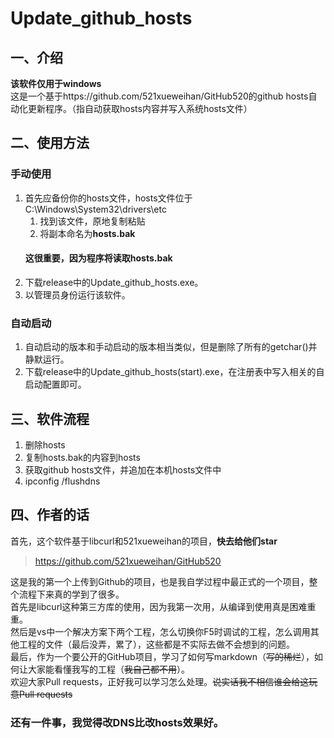 # Update_github_hosts
## 一、介绍
**该软件仅用于windows**  
这是一个基于https://github.com/521xueweihan/GitHub520的github hosts自动化更新程序。（指自动获取hosts内容并写入系统hosts文件）
## 二、使用方法
### 手动使用
1. 首先应备份你的hosts文件，hosts文件位于C:\Windows\System32\drivers\etc  
	1.  找到该文件，原地复制粘贴
	2.  将副本命名为**hosts.bak**  
	#### 这很重要，因为程序将读取hosts.bak
2.  下载release中的Update_github_hosts.exe。  
3.  以管理员身份运行该软件。
### 自动启动
1.  自动启动的版本和手动启动的版本相当类似，但是删除了所有的getchar()并静默运行。  
2.  下载release中的Update_github_hosts(start).exe，在注册表中写入相关的自启动配置即可。  
## 三、软件流程
1.  删除hosts
2.  复制hosts.bak的内容到hosts
3.  获取github hosts文件，并追加在本机hosts文件中
4.  ipconfig /flushdns
## 四、作者的话
首先，这个软件基于libcurl和521xueweihan的项目，**快去给他们star**
>https://github.com/521xueweihan/GitHub520
  
这是我的第一个上传到Github的项目，也是我自学过程中最正式的一个项目，整个流程下来真的学到了很多。  
首先是libcurl这种第三方库的使用，因为我第一次用，从编译到使用真是困难重重。  
然后是vs中一个解决方案下两个工程，怎么切换你F5时调试的工程，怎么调用其他工程的文件（最后没弄，累了），这些都是不实际去做不会想到的问题。  
最后，作为一个要公开的GitHub项目，学习了如何写markdown（~~写的稀烂~~），如何让大家能看懂我写的工程（~~我自己都不用~~）。  
欢迎大家Pull requests，正好我可以学习怎么处理。~~说实话我不相信谁会给这玩意Pull requests~~
### 还有一件事，我觉得改DNS比改hosts效果好。
